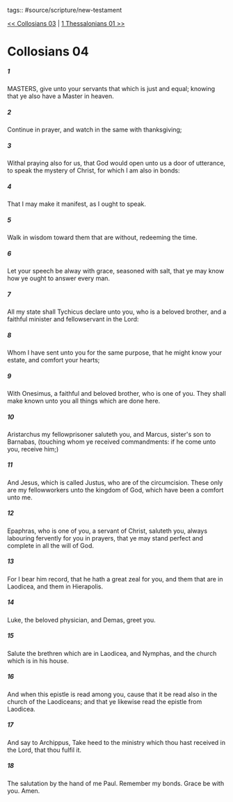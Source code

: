 tags:: #source/scripture/new-testament

[<< Collosians 03](source/scripture/new-testament/12_Collosians/Collosians_03.md) | [1 Thessalonians 01 >>](source/scripture/new-testament/13_1_Thessalonians/1_Thessalonians_01.md)

# Collosians 04

##### 1

MASTERS, give unto your servants that which is just and equal; knowing that ye also have a Master in heaven.

##### 2

Continue in prayer, and watch in the same with thanksgiving;

##### 3

Withal praying also for us, that God would open unto us a door of utterance, to speak the mystery of Christ, for which I am also in bonds:

##### 4

That I may make it manifest, as I ought to speak.

##### 5

Walk in wisdom toward them that are without, redeeming the time.

##### 6

Let your speech be alway with grace, seasoned with salt, that ye may know how ye ought to answer every man.

##### 7

All my state shall Tychicus declare unto you, who is a beloved brother, and a faithful minister and fellowservant in the Lord:

##### 8

Whom I have sent unto you for the same purpose, that he might know your estate, and comfort your hearts;

##### 9

With Onesimus, a faithful and beloved brother, who is one of you. They shall make known unto you all things which are done here.

##### 10

Aristarchus my fellowprisoner saluteth you, and Marcus, sister's son to Barnabas, (touching whom ye received commandments: if he come unto you, receive him;)

##### 11

And Jesus, which is called Justus, who are of the circumcision. These only are my fellowworkers unto the kingdom of God, which have been a comfort unto me.

##### 12

Epaphras, who is one of you, a servant of Christ, saluteth you, always labouring fervently for you in prayers, that ye may stand perfect and complete in all the will of God.

##### 13

For I bear him record, that he hath a great zeal for you, and them that are in Laodicea, and them in Hierapolis.

##### 14

Luke, the beloved physician, and Demas, greet you.

##### 15

Salute the brethren which are in Laodicea, and Nymphas, and the church which is in his house.

##### 16

And when this epistle is read among you, cause that it be read also in the church of the Laodiceans; and that ye likewise read the epistle from Laodicea.

##### 17

And say to Archippus, Take heed to the ministry which thou hast received in the Lord, that thou fulfil it.

##### 18

The salutation by the hand of me Paul. Remember my bonds. Grace be with you. Amen.

